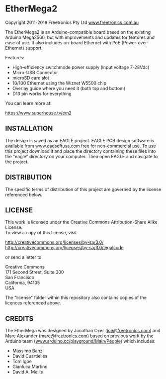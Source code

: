 EtherMega2
==========
Copyright 2011-2018 Freetronics Pty Ltd www.freetronics.com.au  

The EtherMega2 is an Arduino-compatible board based on the existing
Arduino Mega2560, but with improvements and updates for features and
ease of use. It also includes on-board Ethernet with PoE (Power-over-
Ethernet) support.

Features:

 * High-efficiency switchmode power supply (input voltage 7-28Vdc)
 * Micro-USB Connector
 * microSD card slot
 * 10/100 Ethernet using the Wiznet W5500 chip
 * Overlay guide where you need it (both top and bottom)
 * D13 pin works for everything

You can learn more at:

  https://www.superhouse.tv/em2


INSTALLATION
------------
The design is saved as an EAGLE project. EAGLE PCB design software is
available from www.cadsoftusa.com free for non-commercial use. To use
this project download it and place the directory containing these files
into the "eagle" directory on your computer. Then open EAGLE and
navigate to the project.


DISTRIBUTION
------------
The specific terms of distribution of this project are governed by the
license referenced below.


LICENSE
-------
This work is licensed under the
Creative Commons Attribution-Share Alike License.  
To view a copy of this license, visit

  http://creativecommons.org/licenses/by-sa/3.0/  
  http://creativecommons.org/licenses/by-sa/3.0/legalcode

or send a letter to

  Creative Commons  
  171 Second Street, Suite 300  
  San Francisco  
  California, 94105  
  USA

The "license" folder within this repository also contains copies of the
licences referenced above.


CREDITS
-------
The EtherMega was designed by Jonathan Oxer (jon@freetronics.com) and
Marc Alexander (marc@freetronics.com) based on previous work by the Arduino
team (www.arduino.cc/playground/Main/People) which includes:

 * Massimo Banzi
 * David Cuartielles
 * Tom Igoe
 * Gianluca Martino
 * David A. Mellis
